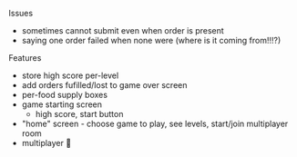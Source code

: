 Issues
- sometimes cannot submit even when order is present
- saying one order failed when none were (where is it coming from!!!?)

Features
- store high score per-level
- add orders fufilled/lost to game over screen
- per-food supply boxes
- game starting screen
   - high score, start button
- "home" screen - choose game to play, see levels, start/join multiplayer room
- multiplayer 👀